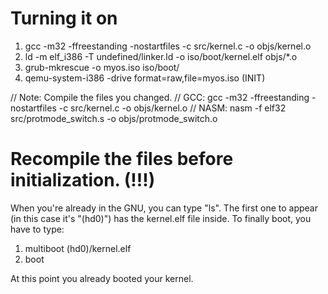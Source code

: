 # Turning it on

1. gcc -m32 -ffreestanding -nostartfiles -c src/kernel.c -o objs/kernel.o
2. ld -m elf_i386 -T undefined/linker.ld -o iso/boot/kernel.elf objs/*.o
3. grub-mkrescue -o myos.iso iso/boot/ 
4. qemu-system-i386 -drive format=raw,file=myos.iso (INIT)

// Note: Compile the files you changed.
// GCC: gcc -m32 -ffreestanding -nostartfiles -c src/kernel.c -o objs/kernel.o
// NASM: nasm -f elf32 src/protmode_switch.s -o objs/protmode_switch.o

# Recompile the files before initialization. (!!!)

When you're already in the GNU, you can type "ls".
The first one to appear (in this case it's "(hd0)") has the kernel.elf file inside.
To finally boot, you have to type:

1. multiboot (hd0)/kernel.elf
2. boot

At this point you already booted your kernel.

# 